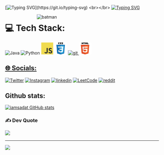 [![Typing SVG](https://readme-typing-svg.demolab.com?font=Tektur&duration=3000&pause=200&color=38C2FF&repeat=false&width=435&lines=Learning...)](https://git.io/typing-svg) <br></br>
[![Typing SVG](https://readme-typing-svg.demolab.com?font=Tektur&duration=3000&pause=200&color=38C2FF&width=435&lines=Software+Development;Open-Source;Cybersecurity)](https://git.io/typing-svg)

<img align="right" alt="batman" width="400" src="https://media.giphy.com/media/4rzsojG8H8Ccg/giphy.gif">

# 💻 Tech Stack:
<p align="left">
<img src="https://cdn-icons-png.flaticon.com/512/5968/5968282.png" alt="Java" width="40" height="40" />
<img src="https://cdn-icons-png.flaticon.com/512/2721/2721287.png" alt="Python" width="40" height="40" />
<img src="https://raw.githubusercontent.com/devicons/devicon/master/icons/javascript/javascript-original.svg" alt="javascript" width="40" height="40"/> <img src="https://raw.githubusercontent.com/devicons/devicon/master/icons/css3/css3-original-wordmark.svg" alt="css3" width="40" height="40"/> </a> <a href="https://git-scm.com/" target="_blank" rel="noreferrer"><img src="https://www.vectorlogo.zone/logos/git-scm/git-scm-icon.svg" alt="git" width="40" height="40"/> <img src="https://raw.githubusercontent.com/devicons/devicon/master/icons/html5/html5-original-wordmark.svg" alt="html5" width="40" height="40"/> 
</p>

## 🌐 Socials:
<p align="left">
<a href="https://twitter.com/sxdatt" target="blank"><img align="center" src="https://raw.githubusercontent.com/rahuldkjain/github-profile-readme-generator/master/src/images/icons/Social/twitter.svg" alt="Twitter" height="30" width="40" /></a>
<a href="https://instagram.com/sxdatt" target="blank"><img align="center" src="https://raw.githubusercontent.com/rahuldkjain/github-profile-readme-generator/master/src/images/icons/Social/instagram.svg" alt="Instagram" height="30" width="40" /></a>
<a href="https://linkedin.com/in/sadat-ullah-khan-890207191" target="blank"><img align="center" src="https://cdn-icons-png.flaticon.com/512/174/174857.png" alt="linkedin" height="40" width="40" /></a>
<a href="https://www.leetcode.com/imsadat/" target="blank"><img align="center" src="https://cdn.iconscout.com/icon/free/png-512/leetcode-3521542-2944960.png?f=avif&w=512" alt="LeetCode" height="30" width="40" /></a>
<a href="https://www.reddit.com/user/officialsadat" target="blank"><img align="center" src="https://cdn-icons-png.flaticon.com/512/3670/3670226.png" alt="reddit" height="40" width="40" /></a>
</p> 

## Github stats:
[![iamsadat GitHub stats](https://github-readme-stats.vercel.app/api?username=iamsadat&show_icons=true&theme=radical)](https://github.com/iamsadat)

### ✍️ Dev Quote
![](https://quotes-github-readme.vercel.app/api?type=vetical&theme=tokyonight)

---
[![](https://visitcount.itsvg.in/api?id=imsadat&icon=0&color=0)](https://visitcount.itsvg.in)

